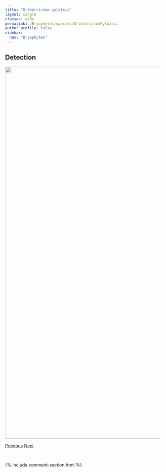 ```yaml
---
title: "Orthotrichum pylaisii"
layout: single
classes: wide
permalink: /Bryophytes/species/OrthotrichumPylaisii
author_profile: false
sidebar:
  nav: "Bryophytes"
---
```


<h2>Detection</h2>

<a href="https://drive.google.com/uc?export=view&id=106qJY8lQDI6vrf5ZdmDSDYt9niR-5Q_C">
<img src="https://drive.google.com/uc?export=view&id=106qJY8lQDI6vrf5ZdmDSDYt9niR-5Q_C" height = "1200" width = "800">
</a>


<a href="/DevelopmentWebsite/Bryophytes/species/OrthotrichumPumilum" class="pagination--pager" title="Orthotrichum pumilum">Previous</a> <a href="/DevelopmentWebsite/Bryophytes/species/PaludellaSquarrosa" class="pagination--pager" title="Paludella squarrosa">Next</a>

<p>&nbsp;</p>

{% include comment-section.html %}

